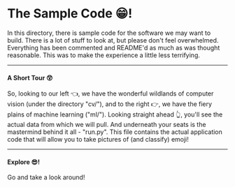 # The Sample Code :grin:!
In this directory, there is sample code for the software we may want to build. There is a lot of stuff to look at, but please don't feel overwhelmed. Everything has been commented and README'd as much as was thought reasonable. This was to make the experience a little less terrifying. 

-----

#### A Short Tour :astonished:
So, looking to our left :point_left:, we have the wonderful wildlands of computer vision (under the directory "cv/"), and to the right :point_right:, we have the fiery plains of machine learning ("ml/"). Looking straight ahead :point_up_2:, you'll see the actual data from which we will pull. And underneath your seats is the mastermind behind it all - "run.py". This file contains the actual application code that will allow you to take pictures of (and classify) emoji!

-----

#### Explore :sunglasses:!
Go and take a look around!